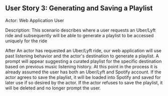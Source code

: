 ## User Story 3: Generating and Saving a Playlist
Actor: Web Application User

Description: This scenario describes where a user requests an Uber/Lyft ride and subsequently will be able to generate a playlist to be accessed uniquely for the ride

After An actor has requested an Uber/Lyft ride, our web application will use past listening behavior and the actor's destination to generate a playlist. A prompt will appear suggesting a curated playlist for the specific destination based on previous music listening history. At this point in the process it is already assumed the user has both an Uber/Lyft and Spotify account. If the actor agrees to save the playlist, it will be loaded into Spotify and saved for later use if so desired by the actor. If the actor refuses to save the playlist, it will be deleted and no longer prompt the user.

